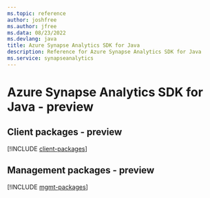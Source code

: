 ```yaml
---
ms.topic: reference
author: joshfree
ms.author: jfree
ms.data: 08/23/2022
ms.devlang: java
title: Azure Synapse Analytics SDK for Java
description: Reference for Azure Synapse Analytics SDK for Java
ms.service: synapseanalytics
---
```

# Azure Synapse Analytics SDK for Java - preview

## Client packages - preview
[!INCLUDE [client-packages](synapse-analytics-client-index.md)]
## Management packages - preview
[!INCLUDE [mgmt-packages](synapse-analytics-mgmt-index.md)]